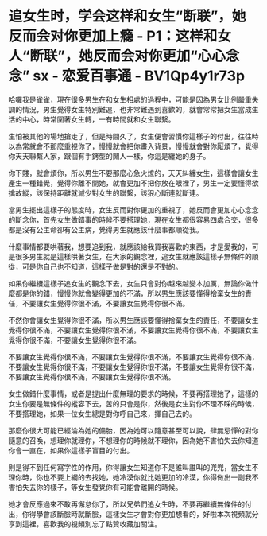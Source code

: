 # 追女生时，学会这样和女生“断联”，她反而会对你更加上瘾 - P1：这样和女人“断联”，她反而会对你更加“心心念念” sx - 恋爱百事通 - BV1Qp4y1r73p

哈囉我是雀雀，現在很多男生在和女生相處的過程中，可能是因為男女比例嚴重失調的情況，男生覺得女生特別難追，也非常難遇到喜歡的，就會常常把女生當成生活的中心，時常圍著女生轉，一有時間就和女生聯繫。

生怕被其他的場地搶走了，但是時間久了，女生便會習慣你這樣子的付出，往往時以為常就會不那麼重視你了，慢慢就會把你畫入背景，慢慢就會對你厭煩了，覺得你天天聯繫人家，跟個有手銬型的閒人一樣，你這是纏她的身子。

你下賤，就會煩你，所以男生不要那麼心急火燎的，天天糾纏女生，這樣會讓女生產生一種錯覺，覺得你離不開她，就會更加不把你放在眼裡了，男生一定要懂得欲擒故縱，該保持距離就減少對女生的聯繫，該狠心斷連就斷連。

當男生擺出這樣子的態度時，女生反而對你更加的重視了，她反而會更加心心念念的斷念你，首先女生做錯事的時候不要搭理她，現在女生都很容易四處合交，很多都是沒有公主命卻有公主病，覺得男生就應該什麼事都順從我。

什麼事情都要哄著我，想要追到我，就應該給我買我喜歡的東西，才是愛我的，可是很多男生就是這樣哄著女生，在大家的觀念裡，追女生就應該這樣子無條件的順從，可是你自己也不知道，這樣子做是對的還是不對的。

如果你繼續這樣子追女生的觀念下去，女生只會對你越來越變本加厲，無論你做什麼都是你的錯，慢慢你就會變得更加的不滿，所以男生應該要懂得捨棄女生的責任，不要讓女生覺得你很不滿，不要讓女生覺得你很不滿。

不然你會讓女生覺得你很不滿，所以男生應該要懂得捨棄女生的責任，不要讓女生覺得你很不滿，不要讓女生覺得你很不滿，不要讓女生覺得你很不滿，不要讓女生覺得你很不滿，不要讓女生覺得你很不滿。

不要讓女生覺得你很不滿，不要讓女生覺得你很不滿，不要讓女生覺得你很不滿，不要讓女生覺得你很不滿，不要讓女生覺得你很不滿，不要讓女生覺得你很不滿，不要讓女生覺得你很不滿，不要讓女生覺得你很不滿。

女生做錯什麼事情，或者是提出什麼無理的要求的時候，不要再搭理她了，這樣的女生你要是無條件的縱容下去，苦的只會是你，然後是女生對你不理不睬的時候，不要搭理她，如果一位女生總是對你呼自己來，揮自己去的。

那麼你很大可能已經淪為她的備胎，因為她可以隨意甚至可以說，肆無忌憚的對你隨意的召喚，想理你就理你，不想理你的時候就不理你，因為她不害怕失去你知道你會一直在，如果你這樣子盲目的付出。

則是得不到任何寫字性的作用，你得讓女生知道你不是誰叫誰叫的兜兜，當女生不理你時，你也不要上綱的去找她，她冷漠你就比她更加的冷漠，你得做出一副我不害怕失去你的樣子，等女生發覺你有可能會離開的時候。

她才會反應過來不敢再懈怠你了，所以兄弟們追女生時，不要再繼續無條件的付出，你得學會該斷臉時就斷臉，這樣女生才會對你更加想看的，好啦本次視頻就分享到這裡，喜歡我的視頻別忘了點贊收藏加關注。


